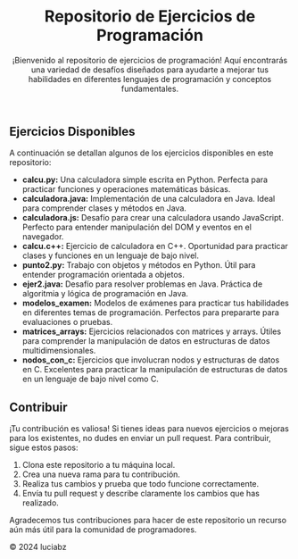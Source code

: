 <!DOCTYPE html>
<html lang="es">
<head>
  <meta charset="UTF-8">
  <meta name="viewport" content="width=device-width, initial-scale=1.0">

</head>
<body>
  <header>
    <h1>Repositorio de Ejercicios de Programación</h1>
    <p>¡Bienvenido al repositorio de ejercicios de programación! Aquí encontrarás una variedad de desafíos diseñados para ayudarte a mejorar tus habilidades en diferentes lenguajes de programación y conceptos fundamentales.</p>
  </header>
  
  <section>
    <h2>Ejercicios Disponibles</h2>
    <p>A continuación se detallan algunos de los ejercicios disponibles en este repositorio:</p>
    <ul>
      <li>
        <strong>calcu.py:</strong> Una calculadora simple escrita en Python. Perfecta para practicar funciones y operaciones matemáticas básicas.
      </li>
      <li>
        <strong>calculadora.java:</strong> Implementación de una calculadora en Java. Ideal para comprender clases y métodos en Java.
      </li>
      <li>
        <strong>calculadora.js:</strong> Desafío para crear una calculadora usando JavaScript. Perfecto para entender manipulación del DOM y eventos en el navegador.
      </li>
      <li>
        <strong>calcu.c++:</strong> Ejercicio de calculadora en C++. Oportunidad para practicar clases y funciones en un lenguaje de bajo nivel.
      </li>
      <li>
        <strong>punto2.py:</strong> Trabajo con objetos y métodos en Python. Útil para entender programación orientada a objetos.
      </li>
      <li>
        <strong>ejer2.java:</strong> Desafío para resolver problemas en Java. Práctica de algoritmia y lógica de programación en Java.
      </li>
      <li>
        <strong>modelos_examen:</strong> Modelos de exámenes para practicar tus habilidades en diferentes temas de programación. Perfectos para prepararte para evaluaciones o pruebas.
      </li>
      <li>
        <strong>matrices_arrays:</strong> Ejercicios relacionados con matrices y arrays. Útiles para comprender la manipulación de datos en estructuras de datos multidimensionales.
      </li>
      <li>
        <strong>nodos_con_c:</strong> Ejercicios que involucran nodos y estructuras de datos en C. Excelentes para practicar la manipulación de estructuras de datos en un lenguaje de bajo nivel como C.
      </li>
    </ul>
  </section>
  
  <section>
    <h2>Contribuir</h2>
    <p>¡Tu contribución es valiosa! Si tienes ideas para nuevos ejercicios o mejoras para los existentes, no dudes en enviar un pull request. Para contribuir, sigue estos pasos:</p>
    <ol>
      <li>Clona este repositorio a tu máquina local.</li>
      <li>Crea una nueva rama para tu contribución.</li>
      <li>Realiza tus cambios y prueba que todo funcione correctamente.</li>
      <li>Envía tu pull request y describe claramente los cambios que has realizado.</li>
    </ol>
    <p>Agradecemos tus contribuciones para hacer de este repositorio un recurso aún más útil para la comunidad de programadores.</p>
  </section>
  
  <footer>
    <p>© 2024 luciabz</p>
  </footer>
</body>
</html>
